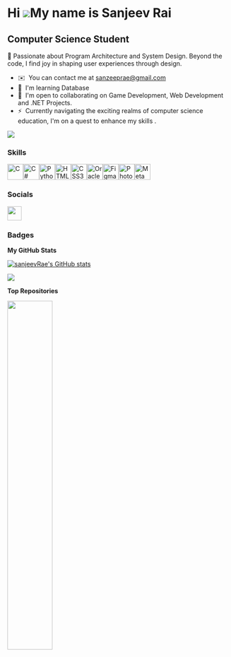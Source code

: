 Hi ![](https://user-images.githubusercontent.com/18350557/176309783-0785949b-9127-417c-8b55-ab5a4333674e.gif)My name is Sanjeev Rai
===================================================================================================================================

Computer Science Student
------------------------

🎨 Passionate about Program Architecture and System Design. Beyond the code, I find joy in shaping user experiences through design.

* ✉️  You can contact me at [sanzeeprae@gmail.com](mailto:sanzeeprae@gmail.com)
* 🧠  I'm learning Database
* 🤝  I'm open to collaborating on Game Development, Web Development and .NET Projects.
* ⚡  Currently navigating the exciting realms of computer science education, I'm on a quest to enhance my skills .

<a href="https://www.github.com/sanjeevRae" target="_blank" rel="noreferrer"><img
src="https://img.shields.io/github/followers/sanjeevRae?logo=github&style=for-the-badge&color=14b8a6&labelColor=ffffff" /></a>

### Skills


<p align="left">
<a href="https://docs.microsoft.com/en-us/cpp/?view=msvc-170" target="_blank" rel="noreferrer"><img src="https://raw.githubusercontent.com/danielcranney/readme-generator/main/public/icons/skills/c-colored.svg" width="36" height="36" alt="C" /></a><a href="https://docs.microsoft.com/en-us/dotnet/csharp/" target="_blank" rel="noreferrer"><img src="https://raw.githubusercontent.com/danielcranney/readme-generator/main/public/icons/skills/csharp-colored.svg" width="36" height="36" alt="C#" /></a><a href="https://www.python.org/" target="_blank" rel="noreferrer"><img src="https://raw.githubusercontent.com/danielcranney/readme-generator/main/public/icons/skills/python-colored.svg" width="36" height="36" alt="Python" /></a><a href="https://developer.mozilla.org/en-US/docs/Glossary/HTML5" target="_blank" rel="noreferrer"><img src="https://raw.githubusercontent.com/danielcranney/readme-generator/main/public/icons/skills/html5-colored.svg" width="36" height="36" alt="HTML5" /></a><a href="https://www.w3.org/TR/CSS/#css" target="_blank" rel="noreferrer"><img src="https://raw.githubusercontent.com/danielcranney/readme-generator/main/public/icons/skills/css3-colored.svg" width="36" height="36" alt="CSS3" /></a><a href="https://www.oracle.com/uk/index.html" target="_blank" rel="noreferrer"><img src="https://raw.githubusercontent.com/danielcranney/readme-generator/main/public/icons/skills/oracle-colored.svg" width="36" height="36" alt="Oracle" /></a><a href="https://www.figma.com/" target="_blank" rel="noreferrer"><img src="https://raw.githubusercontent.com/danielcranney/readme-generator/main/public/icons/skills/figma-colored.svg" width="36" height="36" alt="Figma" /></a><a href="https://www.adobe.com/uk/products/photoshop.html" target="_blank" rel="noreferrer"><img src="https://raw.githubusercontent.com/danielcranney/readme-generator/main/public/icons/skills/photoshop-colored.svg" width="36" height="36" alt="Photoshop" /></a><a href="https://metamask.io/" target="_blank" rel="noreferrer"><img src="https://raw.githubusercontent.com/danielcranney/readme-generator/main/public/icons/skills/metamask-colored.svg" width="36" height="36" alt="MetaMask" /></a>
</p>


### Socials

<p align="left"> <a href="https://www.github.com/sanjeevRae" target="_blank" rel="noreferrer"> <picture> <source media="(prefers-color-scheme: dark)" srcset="https://raw.githubusercontent.com/danielcranney/readme-generator/main/public/icons/socials/github-dark.svg" /> <source media="(prefers-color-scheme: light)" srcset="https://raw.githubusercontent.com/danielcranney/readme-generator/main/public/icons/socials/github.svg" /> <img src="https://raw.githubusercontent.com/danielcranney/readme-generator/main/public/icons/socials/github.svg" width="32" height="32" /> </picture> </a></p>

### Badges

<b>My GitHub Stats</b>

<a href="http://www.github.com/sanjeevRae"><img src="https://github-readme-stats.vercel.app/api?username=sanjeevRae&show_icons=true&hide=&count_private=true&title_color=ef4444&text_color=f97316&icon_color=14b8a6&bg_color=ffffff&hide_border=true&show_icons=true" alt="sanjeevRae's GitHub stats" /></a>

<a href="http://www.github.com/sanjeevRae"><img src="https://github-readme-streak-stats.herokuapp.com/?user=sanjeevRae&stroke=f97316&background=ffffff&ring=ef4444&fire=ef4444&currStreakNum=f97316&currStreakLabel=ef4444&sideNums=f97316&sideLabels=f97316&dates=f97316&hide_border=true" /></a>

<b>Top Repositories</b>

<div width="100%" align="center"><a href="https://github.com/sanjeevRae/Bigdeal" align="left"><img align="left" width="45%" src="https://github-readme-stats.vercel.app/api/pin/?username=sanjeevRae&repo=Bigdeal&title_color=ef4444&text_color=f97316&icon_color=14b8a6&bg_color=ffffff&hide_border=true&locale=en" /></a></div><br /><br /><br /><br /><br /><br /><br />
